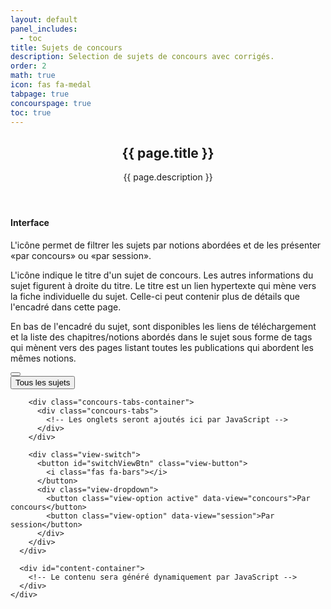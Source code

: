```yaml
---
layout: default
panel_includes:
  - toc
title: Sujets de concours
description: Selection de sujets de concours avec corrigés.
order: 2
math: true
icon: fas fa-medal
tabpage: true
concourspage: true
toc: true
---
```


<article class="px-1">
  <header class="header-concours-titlepage">
    <h1 data-toc-skip class="concours-titlepage">
      {{ page.title }}
    </h1>
    <p class="post-desc fw-light mb-4 concours-description">
      {{ page.description }}
    </p>
  </header>

<div class="carte-generic collapsible"> <h4>Interface</h4> 
<p>L'icône
  <span class="fas fa-filter"></span>
  permet de filtrer les sujets par notions abordées et
  <span class="fas fa-bars"></span>
  de les présenter «par concours» ou «par session». </p> 

<p> L'icône
  <span class="fas fa-medal"></span>
  indique le titre d'un sujet de concours. Les autres informations du sujet figurent à droite du titre. Le titre est un lien hypertexte qui mène vers la fiche individuelle du sujet. Celle-ci peut contenir plus de détails que l'encadré dans cette page. </p> 

 <p>En bas de l'encadré du sujet, sont disponibles les liens de téléchargement et la liste des chapitres/notions abordés dans le sujet sous forme de tags qui mènent vers des pages listant toutes les publications qui abordent les mêmes notions.</p>
</div>


  <div id="concours-view" class="concours-view">
    <div id="concours-container" concours-window>
      <div class="concours-header">
        <div class="filter-switch">
          <button id="filterBtn" class="filter-button">
            <i class="fas fa-filter"></i>
          </button>
          <div class="filter-dropdown">
            <button class="filter-option active" data-filter="all">Tous les sujets</button>
            <div class="filter-separator"></div>
          <!-- Les options de filtrage seront ajoutées ici par JavaScript -->
          </div>
        </div>

        <div class="concours-tabs-container">
          <div class="concours-tabs">
            <!-- Les onglets seront ajoutés ici par JavaScript -->
          </div>
        </div>

        <div class="view-switch">
          <button id="switchViewBtn" class="view-button">
            <i class="fas fa-bars"></i>
          </button>
          <div class="view-dropdown">
            <button class="view-option active" data-view="concours">Par concours</button>
            <button class="view-option" data-view="session">Par session</button>
          </div>
        </div>
      </div>

      <div id="content-container">
        <!-- Le contenu sera généré dynamiquement par JavaScript -->
      </div>
    </div>
  </div>


</article>

<style>
  #tail-wrapper {
    display: none;
  }
</style>

<!-- ---
  layout: post
  panel_includes:
  - toc
  title: Sujets de concours
  description: Selection de sujets de concours avec corrigés.
  order: 2
  math: true
  icon: fas fa-medal
  tabpage: true
  concourspage: true
  toc: true
  toctitle: Listes des sujets
  ---

  > ### Interface
L'icône <span class="fas fa-filter"></span> permet de filtrer les sujets par partie du proramme et <span class="fas fa-bars"></span> de les présenter «par concours» ou «par session».>> L'icône <span class="fas fa-medal"></span> indique le titre d'un sujet de concours. Les autres informations du sujet figurent à droite du titre. Le titre est un lien hypertexte qui mène vers la fiche individuelle du sujet. Celle-ci peut contenir plus de détails que l'encadré dans cette page.
>
> En bas de l'encadré du sujet, sont disponibles les liens de téléchargement et la liste des chapitres/notions  abordés dans le sujet sous forme de tags qui mènent vers des pages listant toutes les publications qui abordent les mêmes notions.
{: .carte-generic .collapsible}

<div id="concours-view" class="concours-view">
  <div id="concours-container" concours-window>
    <div class="concours-header">
      <div class="filter-switch">
        <button id="filterBtn" class="filter-button">
          <i class="fas fa-filter"></i>
        </button>
        <div class="filter-dropdown">
          <button class="filter-option active" data-filter="all">Tous les sujets</button>
          <div class="filter-separator"></div>
        </div>
      </div>
      <div class="concours-tabs-container">
        <div class="concours-tabs">
        </div>
      </div>
      <div class="view-switch">
        <button id="switchViewBtn" class="view-button">
          <i class="fas fa-bars"></i>
        </button>
        <div class="view-dropdown">
          <button class="view-option active" data-view="concours">Par concours</button>
          <button class="view-option" data-view="session">Par session</button>
        </div>
      </div>
    </div>
    <div id="content-container">
    </div>
  </div>
</div>
-->